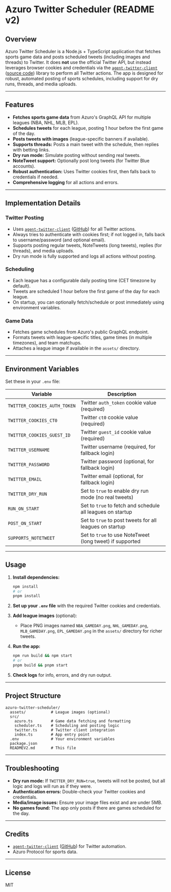 # Azuro Twitter Scheduler (README v2)

## Overview

Azuro Twitter Scheduler is a Node.js + TypeScript application that fetches sports game data and posts scheduled tweets (including images and threads) to Twitter. It does **not** use the official Twitter API, but instead leverages browser cookies and credentials via the [`agent-twitter-client`](https://www.npmjs.com/package/agent-twitter-client) ([source code](https://github.com/elizaOS/agent-twitter-client)) library to perform all Twitter actions. The app is designed for robust, automated posting of sports schedules, including support for dry runs, threads, and media uploads.

---

## Features

- **Fetches sports game data** from Azuro's GraphQL API for multiple leagues (NBA, NHL, MLB, EPL).
- **Schedules tweets** for each league, posting 1 hour before the first game of the day.
- **Posts tweets with images** (league-specific banners if available).
- **Supports threads:** Posts a main tweet with the schedule, then replies with betting links.
- **Dry run mode:** Simulate posting without sending real tweets.
- **NoteTweet support:** Optionally post long tweets (for Twitter Blue accounts).
- **Robust authentication:** Uses Twitter cookies first, then falls back to credentials if needed.
- **Comprehensive logging** for all actions and errors.

---

## Implementation Details

### Twitter Posting
- Uses [`agent-twitter-client`](https://www.npmjs.com/package/agent-twitter-client) ([GitHub](https://github.com/elizaOS/agent-twitter-client)) for all Twitter actions.
- Always tries to authenticate with cookies first; if not logged in, falls back to username/password (and optional email).
- Supports posting regular tweets, NoteTweets (long tweets), replies (for threads), and media uploads.
- Dry run mode is fully supported and logs all actions without posting.

### Scheduling
- Each league has a configurable daily posting time (CET timezone by default).
- Tweets are scheduled 1 hour before the first game of the day for each league.
- On startup, you can optionally fetch/schedule or post immediately using environment variables.

### Game Data
- Fetches game schedules from Azuro's public GraphQL endpoint.
- Formats tweets with league-specific titles, game times (in multiple timezones), and team matchups.
- Attaches a league image if available in the `assets/` directory.

---

## Environment Variables

Set these in your `.env` file:

| Variable                  | Description                                                      |
|---------------------------|------------------------------------------------------------------|
| `TWITTER_COOKIES_AUTH_TOKEN` | Twitter `auth_token` cookie value (required)                  |
| `TWITTER_COOKIES_CT0`         | Twitter `ct0` cookie value (required)                        |
| `TWITTER_COOKIES_GUEST_ID`    | Twitter `guest_id` cookie value (required)                   |
| `TWITTER_USERNAME`            | Twitter username (required, for fallback login)              |
| `TWITTER_PASSWORD`            | Twitter password (optional, for fallback login)              |
| `TWITTER_EMAIL`               | Twitter email (optional, for fallback login)                 |
| `TWITTER_DRY_RUN`             | Set to `true` to enable dry run mode (no real tweets)        |
| `RUN_ON_START`                | Set to `true` to fetch and schedule all leagues on startup   |
| `POST_ON_START`               | Set to `true` to post tweets for all leagues on startup      |
| `SUPPORTS_NOTETWEET`          | Set to `true` to use NoteTweet (long tweet) if supported     |

---

## Usage

1. **Install dependencies:**
   ```bash
   npm install
   # or
   pnpm install
   ```

2. **Set up your `.env` file** with the required Twitter cookies and credentials.

3. **Add league images** (optional):
   - Place PNG images named `NBA_GAMEDAY.png`, `NHL_GAMEDAY.png`, `MLB_GAMEDAY.png`, `EPL_GAMEDAY.png` in the `assets/` directory for richer tweets.

4. **Run the app:**
   ```bash
   npm run build && npm start
   # or
   pnpm build && pnpm start
   ```

5. **Check logs** for info, errors, and dry run output.

---

## Project Structure

```
azuro-twitter-scheduler/
  assets/           # League images (optional)
  src/
    azuro.ts        # Game data fetching and formatting
    scheduler.ts    # Scheduling and posting logic
    twitter.ts      # Twitter client integration
    index.ts        # App entry point
  .env              # Your environment variables
  package.json
  READMEV2.md       # This file
```

---

## Troubleshooting
- **Dry run mode:** If `TWITTER_DRY_RUN=true`, tweets will not be posted, but all logic and logs will run as if they were.
- **Authentication errors:** Double-check your Twitter cookies and credentials.
- **Media/image issues:** Ensure your image files exist and are under 5MB.
- **No games found:** The app only posts if there are games scheduled for the day.

---

## Credits
- [`agent-twitter-client`](https://www.npmjs.com/package/agent-twitter-client) ([GitHub](https://github.com/elizaOS/agent-twitter-client)) for Twitter automation.
- Azuro Protocol for sports data.

---

## License
MIT 